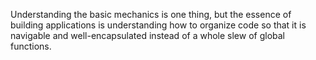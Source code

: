 <script>{
	"title": "Code Organization",
	"level": "intermediate",
	"customFields": [
		{
			"key": "icon",
			"value": "sitemap"
		}
	]
}</script>

Understanding the basic mechanics is one thing, but the essence of building applications is understanding how to organize code so that it is navigable and well-encapsulated instead of a whole slew of global functions.
